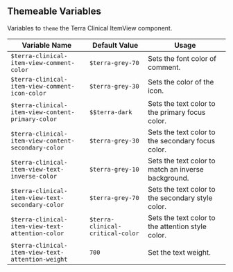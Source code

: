 ## Themeable Variables

Variables to `theme` the Terra Clinical ItemView component.

| Variable Name | Default Value | Usage |
|---|---|---|
| `$terra-clinical-item-view-comment-color` | `$terra-grey-70` | Sets the font color of comment.|
| `$terra-clinical-item-view-comment-icon-color` | `$terra-grey-30` | Sets the color of the icon. |
| `$terra-clinical-item-view-content-primary-color` | `$$terra-dark` | Sets the text color to the primary focus color. |
| `$terra-clinical-item-view-content-secondary-color` | `$terra-grey-30` | Sets the text color to the secondary focus color.|
| `$terra-clinical-item-view-text-inverse-color` | `$terra-grey-10` | Sets the text color to match an inverse background. |
| `$terra-clinical-item-view-text-secondary-color` | `$terra-grey-70` | Sets the text color to the secondary style color. |
| `$terra-clinical-item-view-text-attention-color` | `$terra-clinical-critical-color` | Sets the text color to the attention style color. |
| `$terra-clinical-item-view-text-attention-weight` | `700` | Set the text weight. |
